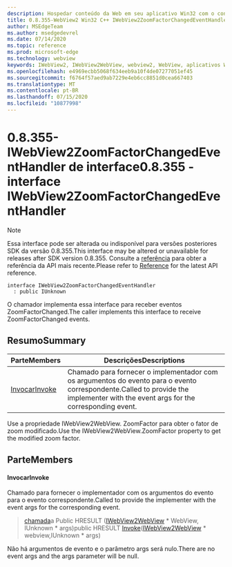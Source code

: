 ```yaml
---
description: Hospedar conteúdo da Web em seu aplicativo Win32 com o controle WebView2 do Microsoft Edge
title: 0.8.355-WebView2 Win32 C++ IWebView2ZoomFactorChangedEventHandler
author: MSEdgeTeam
ms.author: msedgedevrel
ms.date: 07/14/2020
ms.topic: reference
ms.prod: microsoft-edge
ms.technology: webview
keywords: IWebView2, IWebView2WebView, webview2, WebView, aplicativos Win32, Win32, Edge
ms.openlocfilehash: e4969ecbb5068f634eeb9a10f4de07277051ef45
ms.sourcegitcommit: f6764f57aed9ab7229e4eb6cc8851d0cea667403
ms.translationtype: MT
ms.contentlocale: pt-BR
ms.lasthandoff: 07/15/2020
ms.locfileid: "10877998"
---
```

# <span data-ttu-id="deb76-104">0.8.355-IWebView2ZoomFactorChangedEventHandler de interface</span><span class="sxs-lookup"><span data-stu-id="deb76-104">0.8.355 - interface IWebView2ZoomFactorChangedEventHandler</span></span> 

> [!NOTE]
> <span data-ttu-id="deb76-105">Essa interface pode ser alterada ou indisponível para versões posteriores SDK da versão 0.8.355.</span><span class="sxs-lookup"><span data-stu-id="deb76-105">This interface may be altered or unavailable for releases after SDK version 0.8.355.</span></span> <span data-ttu-id="deb76-106">Consulte a [referência](../../../webview2-api-reference.md) para obter a referência da API mais recente.</span><span class="sxs-lookup"><span data-stu-id="deb76-106">Please refer to [Reference](../../../webview2-api-reference.md) for the latest API reference.</span></span>

```
interface IWebView2ZoomFactorChangedEventHandler
  : public IUnknown
```

<span data-ttu-id="deb76-107">O chamador implementa essa interface para receber eventos ZoomFactorChanged.</span><span class="sxs-lookup"><span data-stu-id="deb76-107">The caller implements this interface to receive ZoomFactorChanged events.</span></span>

## <span data-ttu-id="deb76-108">Resumo</span><span class="sxs-lookup"><span data-stu-id="deb76-108">Summary</span></span>

 <span data-ttu-id="deb76-109">Parte</span><span class="sxs-lookup"><span data-stu-id="deb76-109">Members</span></span>                        | <span data-ttu-id="deb76-110">Descrições</span><span class="sxs-lookup"><span data-stu-id="deb76-110">Descriptions</span></span>
--------------------------------|---------------------------------------------
[<span data-ttu-id="deb76-111">Invocar</span><span class="sxs-lookup"><span data-stu-id="deb76-111">Invoke</span></span>](#invoke) | <span data-ttu-id="deb76-112">Chamado para fornecer o implementador com os argumentos do evento para o evento correspondente.</span><span class="sxs-lookup"><span data-stu-id="deb76-112">Called to provide the implementer with the event args for the corresponding event.</span></span>

<span data-ttu-id="deb76-113">Use a propriedade IWebView2WebView. ZoomFactor para obter o fator de zoom modificado.</span><span class="sxs-lookup"><span data-stu-id="deb76-113">Use the IWebView2WebView.ZoomFactor property to get the modified zoom factor.</span></span>

## <span data-ttu-id="deb76-114">Parte</span><span class="sxs-lookup"><span data-stu-id="deb76-114">Members</span></span>

#### <span data-ttu-id="deb76-115">Invocar</span><span class="sxs-lookup"><span data-stu-id="deb76-115">Invoke</span></span> 

<span data-ttu-id="deb76-116">Chamado para fornecer o implementador com os argumentos do evento para o evento correspondente.</span><span class="sxs-lookup"><span data-stu-id="deb76-116">Called to provide the implementer with the event args for the corresponding event.</span></span>

> <span data-ttu-id="deb76-117">[chamada](#invoke)a Public HRESULT ([IWebView2WebView](IWebView2WebView.md) \* WebView, IUnknown \* args)</span><span class="sxs-lookup"><span data-stu-id="deb76-117">public HRESULT [Invoke](#invoke)([IWebView2WebView](IWebView2WebView.md) \* webview,IUnknown \* args)</span></span>

<span data-ttu-id="deb76-118">Não há argumentos de evento e o parâmetro args será nulo.</span><span class="sxs-lookup"><span data-stu-id="deb76-118">There are no event args and the args parameter will be null.</span></span>

